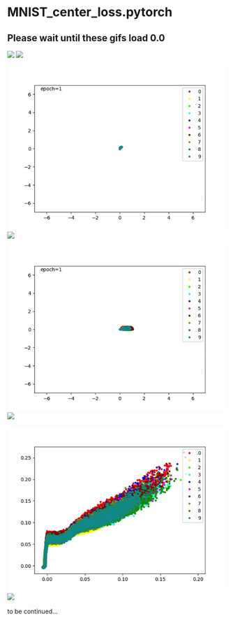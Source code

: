 # MNIST_center_loss.pytorch

## Please wait until these gifs load 0.0

![](https://github.com/jxgu1016/MNIST_center_loss.pytorch/raw/master/images/1.0.gif)
![](http://latex.codecogs.com/gif.latex?\lambda=1.0)

![](./images/0.1.gif)
![](http://latex.codecogs.com/gif.latex?\lambda=0.1)

![](./images/0.01.gif)
![](http://latex.codecogs.com/gif.latex?\lambda=0.01)

![](./images/0.gif)
![](http://latex.codecogs.com/gif.latex?\lambda=0)

to be continued...




